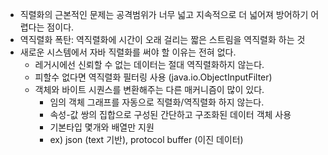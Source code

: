 - 직렬화의 근본적인 문제는 공격범위가 너무 넓고 지속적으로 더 넓어져 방어하기 어렵다는 점이다.
- 역직렬화 폭탄: 역직렬화에 시간이 오래 걸리는 짧은 스트림을 역직렬화 하는 것
- 새로운 시스템에서 자바 직렬화를 써야 할 이유는 전혀 없다.
  - 레거시에선 신뢰할 수 없는 데이터는 절대 역직렬화하지 않는다.
  - 피할수 없다면 역직렬화 필터링 사용 (java.io.ObjectInputFilter)
  - 객체와 바이트 시퀀스를 변환해주는 다른 매커니즘이 많이 있다.
    - 임의 객체 그래프를 자동으로 직렬화/역직렬화 하지 않는다.
    - 속성-값 쌍의 집합으로 구성된 간단하고 구조화된 데이터 객체 사용
    - 기본타입 몇개와 배열만 지원
    - ex) json (text 기반), protocol buffer (이진 데이터)
